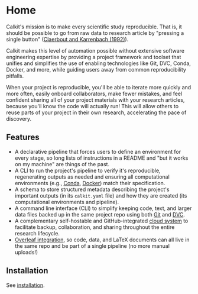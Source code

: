 # Home

Calkit's mission is to make every scientific study reproducible.
That is,
it should be possible to go from raw data to research article
by "pressing a single button"
([Claerbout and Karrenbach (1992)](https://doi.org/10.1190/1.1822162)).

Calkit makes this level of automation possible without extensive software
engineering expertise by providing a project framework and toolset that unifies
and simplifies the use of enabling technologies like Git,
DVC, Conda, Docker, and more,
while guiding users away from common reproducibility pitfalls.

When your project is reproducible,
you'll be able to iterate more quickly and more often,
easily onboard collaborators,
make fewer mistakes,
and feel confident sharing all of your project materials
with your research articles,
because you'll know the code will actually run!
This will allow others to reuse parts of your project in their own research,
accelerating the pace of discovery.

## Features

- A declarative pipeline that forces users to define an environment
  for every stage, so long lists of instructions in a README and
  "but it works on my machine" are things of the past.
- A CLI to run the project's pipeline to verify it's reproducible,
  regenerating outputs as needed and
  ensuring all
  computational environments (e.g., [Conda](https://docs.conda.io/en/latest/), [Docker](https://docker.com)) match their specification.
- A schema to store structured metadata describing the
  project's important outputs (in its `calkit.yaml` file)
  and how they are created
  (its computational environments and pipeline).
- A command line interface (CLI) to simplify keeping code, text, and larger
  data files backed up in the same project repo using both
  [Git](https://git-scm.com/) and [DVC](https://dvc.org/).
- A complementary self-hostable and GitHub-integrated
  [cloud system](https://github.com/calkit/calkit-cloud)
  to facilitate backup, collaboration,
  and sharing throughout the entire research lifecycle.
- [Overleaf integration](https://docs.calkit.org/overleaf/), so code,
  data, and LaTeX documents can all live in the same repo and be part of a
  single pipeline (no more manual uploads!)

## Installation

See [installation](installation.md).
